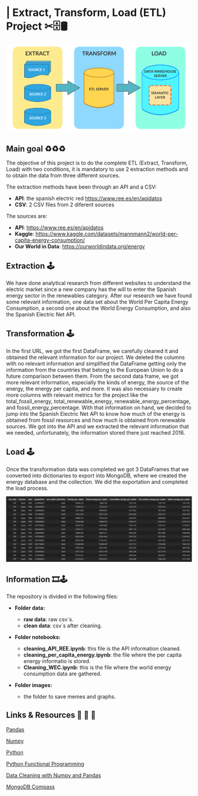 
#  | Extract, Transform, Load (ETL) Project ✂🗄🛢

![](https://github.com/abelnperez/Extract-Transform-Load-ETL-Project/blob/main/images/etl-diagram.png)

## Main goal ♻♻♻ 

The objective of this project is to do the complete ETL (Extract, Transform, Load) with two conditions, it is mandatory to use 2 extraction methods and to obtain the data from three different sources. 

The extraction methods have been through an API and a CSV:

   - **API**: the spanish electric red https://www.ree.es/en/apidatos
   - **CSV**: 2 CSV files from 2 diferent sources

The sources are:

   - **API**:  https://www.ree.es/en/apidatos
   - **Kaggle**: https://www.kaggle.com/datasets/mannmann2/world-per-capita-energy-consumption/
   - **Our World in Data**: https://ourworldindata.org/energy


## Extraction  🕹

We have done analytical research from different websites to understand the electric market since a new company has the will to enter the Spanish energy sector in the renewables category. After our research we have found some relevant information, one data set about the World Per Capita Energy Consumption, a second one about the World Energy Consumption, and also the Spanish Electric Net API. 

## Transformation  🕹

In the first URL, we got the first DataFrame, we carefully cleaned it and obtained the relevant information for our project. We deleted the columns with no relevant information and simplified the DataFrame getting only the information from the countries that belong to the European Union to do a future comparison between them. From the second data frame, we got more relevant information, especially the kinds of energy, the source of the energy, the energy per capita, and more. It was also necessary to create more columns with relevant metrics for the project like the total_fossil_energy, total_renewable_energy, renewable_energy_percentage, and fossil_energy_percentage. With that information on hand, we decided to jump into the Spanish Electric Net API to know how much of the energy is obtained from fossil resources and how much is obtained from renewable sources. We got into the API and we extracted the relevant information that we needed, unfortunately, the information stored there just reached 2016. 


## Load  🕹

Once the transformation data was completed we got 3 DataFrames that we converted into dictionaries to export into MongoDB, where we created the energy database and the collection. We did the exportation and completed the load process.

![](https://github.com/abelnperez/Extract-Transform-Load-ETL-Project/blob/main/images/dataframe.PNG)

## Information  🎞🕹

The repository is divided in the following files:

- **Folder data:**

   - **raw data**: raw csv´s.
   - **clean data**: csv´s after cleaning.

- **Folder notebooks:**

   - **cleaning_API_REE.ipynb**: this file is the API information cleaned.
   - **cleaning_per_capita_energy.ipynb**: the file where the per capita energy informatio is stored.
   - **Cleaning_WEC.ipynb**: this is the file where the world energy consumption data are gathered. 

- **Folder images:**
   - the folder to save memes and graphs.
   


## Links & Resources 📂 📂 📂 

[Pandas](https://pandas.pydata.org/docs/)

[Numpy](https://numpy.org/doc/1.18/)

[Python](https://docs.python.org/3/library/functions.html)

[Python Functional Programming](https://docs.python.org/3.7/howto/functional.html)

[Data Cleaning with Numpy and Pandas](https://realpython.com/python-data-cleaning-numpy-pandas/#python-data-cleaning-recap-and-resources)

[MongoDB Compass](https://www.mongodb.com/)

